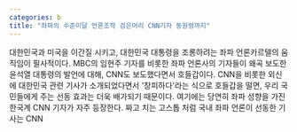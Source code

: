 ```yaml
---
categories: b
title: "좌파의 수준미달 언론조작 검은머리 CNN기자 동원령까지"
---
```

대한민국과 미국을 이간질 시키고, 대한민국 대통령을 조롱하려는 좌파 언론카르텔의 움직임이 필사적이다. MBC의 임현주 기자를 비롯한 좌파 언론사의 기자들이 왜곡 보도한 윤석열 대통령의 발언에 대해, CNN도 보도했다면서 호들갑이다. CNN을 비롯한 외신에 대한민국 관련 기사가 소개되었다면서 &#39;창피하다&#39;라는 식으로 호들갑을 떨면, 우리 국민들에게 주는 선동 효과는 더욱 배가되기 때문이다. 여기에는 당연히 좌파 성향을 가진 한국계 CNN 기자가 자주 등장한다. 짜고 치는 고스톱 처럼 국내 좌파 언론이 선동한 기사는 CNN
